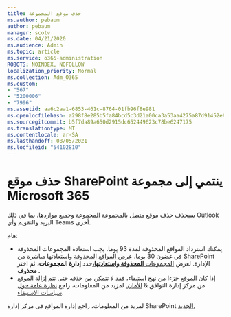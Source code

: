 ```yaml
---
title: حذف موقع المجموعة
ms.author: pebaum
author: pebaum
manager: scotv
ms.date: 04/21/2020
ms.audience: Admin
ms.topic: article
ms.service: o365-administration
ROBOTS: NOINDEX, NOFOLLOW
localization_priority: Normal
ms.collection: Adm_O365
ms.custom:
- "567"
- "5200006"
- "7996"
ms.assetid: aa6c2aa1-6853-461c-8764-01fb96f8e981
ms.openlocfilehash: a298f8e285b5fa84bcd5c3d21a00ca3a53aa4275a87d91452e6c41587fd20e7b
ms.sourcegitcommit: b5f7da89a650d2915dc652449623c78be6247175
ms.translationtype: MT
ms.contentlocale: ar-SA
ms.lasthandoff: 08/05/2021
ms.locfileid: "54102810"
---
```

# <a name="delete-a-sharepoint-site-that-belongs-to-a-microsoft-365-group"></a>حذف موقع SharePoint ينتمي إلى مجموعة Microsoft 365

سيحذف حذف موقع متصل بالمجموعة المجموعة وجميع مواردها، بما في ذلك Outlook البريد والتقويم وأي Teams أخرى.
  
هام:

- يمكنك استرداد المواقع المحذوفة لمدة 93 يوما. يجب استعادة المجموعات المحذوفة في غضون 30 يوما. [عرض المواقع المحذوفة](https://admin.microsoft.com/sharepoint?page=recyclebin&modern=true) واستعادتها مباشرة من SharePoint الإدارة. لعرض [المجموعات **المحذوفة واستعادتها،**](https://admin.microsoft.com/Adminportal/Home?source=applauncher#/deletedgroups)حدد **إدارة المجموعات،** ثم اختر **محذوف .**
- إذا كان الموقع جزءا من نهج استبقاء، فقد لا تتمكن من حذفه حتى تتم إزالة الموقع من مركز إدارة التوافق & [الأمان.](https://protection.office.com/?rfr=AdminCenter#/retention) لمزيد من المعلومات، راجع [نظرة عامة حول سياسات الاستبقاء](/microsoft-365/compliance/retention-policies).
  
لمزيد من المعلومات، راجع إدارة المواقع في مركز إدارة SharePoint [الجديد.](/sharepoint/manage-sites-in-new-admin-center)
